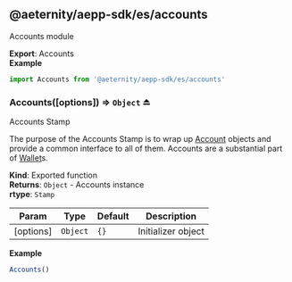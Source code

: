 <a id="module_@aeternity/aepp-sdk/es/accounts"></a>

## @aeternity/aepp-sdk/es/accounts
Accounts module

**Export**: Accounts  
**Example**  
```js
import Accounts from '@aeternity/aepp-sdk/es/accounts'
```
<a id="exp_module_@aeternity/aepp-sdk/es/accounts--Accounts"></a>

### Accounts([options]) ⇒ `Object` ⏏
Accounts Stamp

The purpose of the Accounts Stamp is to wrap up
[Account](#exp_module_@aeternity/aepp-sdk/es/account--Account) objects and provide a
common interface to all of them. Accounts are a substantial part of
[Wallet](#exp_module_@aeternity/aepp-sdk/es/ae/wallet--Wallet)s.

**Kind**: Exported function  
**Returns**: `Object` - Accounts instance  
**rtype**: `Stamp`

| Param | Type | Default | Description |
| --- | --- | --- | --- |
| [options] | `Object` | <code>{}</code> | Initializer object |

**Example**  
```js
Accounts()
```
